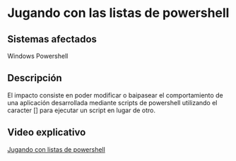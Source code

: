 # Jugando con las listas de powershell

## Sistemas afectados

Windows Powershell

## Descripción

El impacto consiste en poder modificar o baipasear el comportamiento de una aplicación desarrollada mediante scripts de powershell utilizando el caracter [] para ejecutar un script en lugar de otro.

## Video explicativo

[Jugando con listas de powershell](https://www.youtube.com/watch?v=x3W14JvGSbU "PoC - PowershellList")

